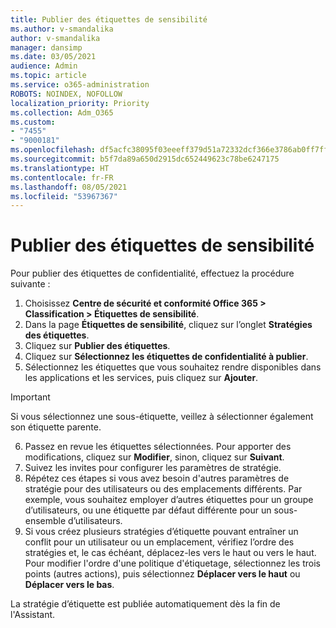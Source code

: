 ```yaml
---
title: Publier des étiquettes de sensibilité
ms.author: v-smandalika
author: v-smandalika
manager: dansimp
ms.date: 03/05/2021
audience: Admin
ms.topic: article
ms.service: o365-administration
ROBOTS: NOINDEX, NOFOLLOW
localization_priority: Priority
ms.collection: Adm_O365
ms.custom:
- "7455"
- "9000181"
ms.openlocfilehash: df5acfc38095f03eeeff379d51a72332dcf366e3786ab0ff7ffcd655cbafd1cf
ms.sourcegitcommit: b5f7da89a650d2915dc652449623c78be6247175
ms.translationtype: HT
ms.contentlocale: fr-FR
ms.lasthandoff: 08/05/2021
ms.locfileid: "53967367"
---
```

# <a name="publish-sensitivity-labels"></a>Publier des étiquettes de sensibilité

Pour publier des étiquettes de confidentialité, effectuez la procédure suivante :

1. Choisissez **Centre de sécurité et conformité Office 365 > Classification > Étiquettes de sensibilité**.
2. Dans la page **Étiquettes de sensibilité**, cliquez sur l’onglet **Stratégies des étiquettes**.
3. Cliquez sur **Publier des étiquettes**.
4. Cliquez sur **Sélectionnez les étiquettes de confidentialité à publier**. 
5. Sélectionnez les étiquettes que vous souhaitez rendre disponibles dans les applications et les services, puis cliquez sur **Ajouter**.
> [!IMPORTANT]
> Si vous sélectionnez une sous-étiquette, veillez à sélectionner également son étiquette parente.
6. Passez en revue les étiquettes sélectionnées. Pour apporter des modifications, cliquez sur **Modifier**, sinon, cliquez sur **Suivant**.
7. Suivez les invites pour configurer les paramètres de stratégie.
8. Répétez ces étapes si vous avez besoin d'autres paramètres de stratégie pour des utilisateurs ou des emplacements différents. Par exemple, vous souhaitez employer d’autres étiquettes pour un groupe d’utilisateurs, ou une étiquette par défaut différente pour un sous-ensemble d’utilisateurs.
9. Si vous créez plusieurs stratégies d’étiquette pouvant entraîner un conflit pour un utilisateur ou un emplacement, vérifiez l’ordre des stratégies et, le cas échéant, déplacez-les vers le haut ou vers le haut. Pour modifier l'ordre d'une politique d'étiquetage, sélectionnez les trois points (autres actions), puis sélectionnez **Déplacer vers le haut** ou **Déplacer vers le bas**.

La stratégie d’étiquette est publiée automatiquement dès la fin de l'Assistant.

